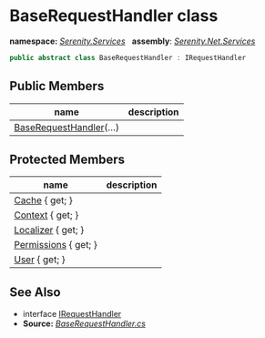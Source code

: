 # BaseRequestHandler class
**namespace:** *[Serenity.Services](../README.md#serenity.services-namespace)*   **assembly**: *[Serenity.Net.Services](../README.md)*

```csharp
public abstract class BaseRequestHandler : IRequestHandler
```

## Public Members

| name | description |
| --- | --- |
| [BaseRequestHandler](BaseRequestHandler/BaseRequestHandler.md)(…) |  |

## Protected Members

| name | description |
| --- | --- |
| [Cache](BaseRequestHandler/Cache.md) { get; } |  |
| [Context](BaseRequestHandler/Context.md) { get; } |  |
| [Localizer](BaseRequestHandler/Localizer.md) { get; } |  |
| [Permissions](BaseRequestHandler/Permissions.md) { get; } |  |
| [User](BaseRequestHandler/User.md) { get; } |  |

## See Also

* interface [IRequestHandler](IRequestHandler.md)
* **Source:** *[BaseRequestHandler.cs](https://github.com/serenity-is/Serenity/blob/master/src/Serenity.Net.Services/RequestHandlers/Delete/BaseRequestHandler.cs)*